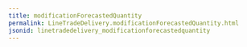 ```yaml
---
title: modificationForecastedQuantity
permalink: LineTradeDelivery.modificationForecastedQuantity.html
jsonid: linetradedelivery_modificationforecastedquantity
---
```

